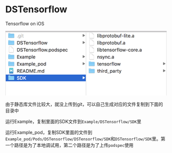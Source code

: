 # DSTensorflow

Tensorflow on iOS

![SDK](https://github.com/walkdianzi/DSTensorflow/raw/master/Screenshots/SDK.png)

由于静态库文件比较大，就没上传到git，可以自己生成对应的文件复制到下面的目录中

运行Example，复制里面的SDK文件到`Example/DSTensorflow/SDK`里

运行Example_pod，复制SDK里面的文件到`Example_pod/Pods/DSTensorflow/DSTensorflow/SDK`和`DSTensorflow/SDK`里。第一个路径是为了本地调试用，第二个路径是为了上传`podspec`使用
